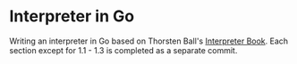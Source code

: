 # Interpreter in Go

Writing an interpreter in Go based on Thorsten Ball's [Interpreter Book](https://interpreterbook.com/). Each section except for 1.1 - 1.3 is completed as a separate commit.

